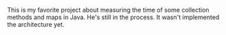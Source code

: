 This is my favorite project about measuring the time of some collection methods and maps in Java.
He's still in the process.
It wasn't implemented the architecture yet.
